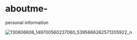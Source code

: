 # aboutme-
personal information

![130606606_149700560237060_5395666262571205922_n](https://user-images.githubusercontent.com/75752919/102839565-ef707b80-4454-11eb-9843-0f3891cd6f7a.jpg)
